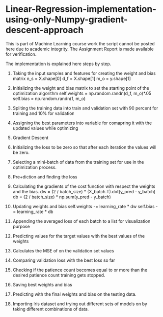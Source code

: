 # Linear-Regression-implementation-using-only-Numpy-gradient-descent-approach


This is part of Machine Learning course work the script cannot be posted here due to academic integrity. The Assignment Report is
made available for verification.


The implementation is explained here steps by step.

1) Taking the input samples and features for creating the weight and bias matrix
    n_s = X.shape[0]
    d_f = X.shape[1]
    m_o = y.shape[1]

2) Initializing the weight and bias matrix to set the starting point of the optimization algorithm
    self.weights = np.random.randn(d_f, m_o)*.05
    self.bias = np.random.randn(1, m_o)
    
3) Spliting the training data into train and validation set with 90 percent for training and 10% for validation

4) Assigning the best parameters into variable for comapring it with the updated values while optimizing

5) Gradient Descent

  1) Initializing the loss to be zero so that after each iteration the values will be zero.

  2) Selecting a mini-batch of data from the training set for use in the optimization process.

  3) Pre+diction and finding the loss

  4) Calculating the gradients of the cost function with respect the weights and the bias.
      dw = (2 / batch_size) * (X_batch.T).dot(y_pred - y_batch) 
      db = (2 / batch_size) * np.sum(y_pred - y_batch)
      
  5) Updating weights and bias
      self.weights -= learning_rate * dw
      self.bias -= learning_rate * db
      
  6) Appending the averaged loss of each batch to a list for visualization purpose

  7) Predicting values for the target values with the best values of the weights

  8) Calculates the MSE of on the validation set values

  9) Comparing validation loss with the best loss so far
          
  10) Checking if the patience count becomes equal to or more than the desired patience count training gets stopped.
  
  11) Saving best weights and bias
  
6) Predicting with the final weights and bias on the testing data.

7) Importing Iris dataset and trying out different sets of models on by taking different combinations of data.
